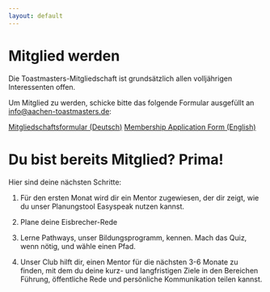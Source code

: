 ```yaml
---
layout: default
---
```


# Mitglied werden

Die Toastmasters-Mitgliedschaft ist grundsätzlich allen volljährigen Interessenten offen.

Um Mitglied zu werden, schicke bitte das folgende Formular ausgefüllt an info@aachen-toastmasters.de:

<p class="btn-flex">
    <a class="button-centered" href="downloads/tmac_membership_form_de.pdf" download="tmac_membership_form_de.pdf" >Mitgliedschaftsformular (Deutsch)</a>
    <a class="button-centered" href="downloads/tmac_membership_form_en.pdf" download="tmac_membership_form_en.pdf" >Membership Application Form (English)</a>
</p>



# Du bist bereits Mitglied? Prima! 

Hier sind deine nächsten Schritte:

1) Für den ersten Monat wird dir ein Mentor zugewiesen, der dir zeigt, wie du unser Planungstool Easyspeak nutzen kannst.

2) Plane deine Eisbrecher-Rede

3) Lerne Pathways, unser Bildungsprogramm, kennen.  Mach das Quiz, wenn nötig, und wähle einen Pfad.

4) Unser Club hilft dir, einen Mentor für die nächsten 3-6 Monate zu finden, mit dem du deine kurz- und langfristigen Ziele in den Bereichen Führung, öffentliche Rede und persönliche Kommunikation teilen kannst.
